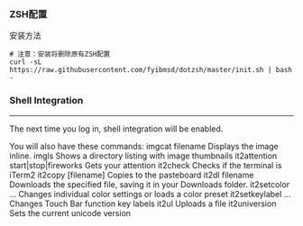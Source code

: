 ### ZSH配置

安装方法

```
# 注意：安装将删除原有ZSH配置
curl -sL https://raw.githubusercontent.com/fyibmsd/dotzsh/master/init.sh | bash -
```


### Shell Integration

--------------------------------------------------------------------------------

The next time you log in, shell integration will be enabled.

You will also have these commands:
imgcat filename
  Displays the image inline.
imgls
  Shows a directory listing with image thumbnails
it2attention start|stop|fireworks
  Gets your attention
it2check
  Checks if the terminal is iTerm2
it2copy [filename]
  Copies to the pasteboard
it2dl filename
  Downloads the specified file, saving it in your Downloads folder.
it2setcolor ...
  Changes individual color settings or loads a color preset
it2setkeylabel ...
  Changes Touch Bar function key labels
it2ul
  Uploads a file
it2universion
  Sets the current unicode version
